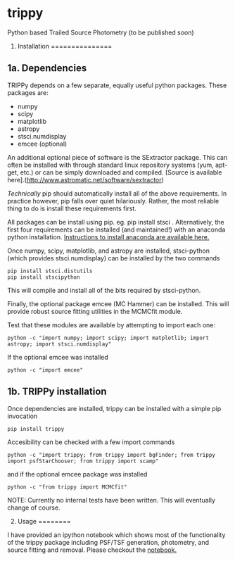 # trippy
Python based Trailed Source Photometry (to be published soon)

1. Installation
===============

1a. Dependencies
----------------
TRIPPy depends on a few separate, equally useful python packages. These packages are:
* numpy
* scipy
* matplotlib
* astropy
* stsci.numdisplay
* emcee (optional)

An additional optional piece of software is the SExtractor package. This can often be installed with through standard
linux repository systems (yum, apt-get, etc.) or can be simply downloaded and compiled. [Source is available here].(http://www.astromatic.net/software/sextractor)


*Technically* pip should automatically install all of the above requirements. In practice however, pip falls over quiet
hilariously. Rather, the most reliable thing to do is install these requirements first.

All packages can be install using pip. eg. pip install stsci . Alternatively, the first four requirements can be
installed (and maintained!) with an anaconda python installation. [Instructions to install anaconda are available here.](https://www.continuum.io/)

Once numpy, scipy, matplotlib, and astropy are installed, stsci-python (which provides stsci.numdisplay) can be
installed by the two commands

    pip install stsci.distutils
    pip install stscipython

This will compile and install all of the bits required by stsci-python.

Finally, the optional package emcee (MC Hammer) can be installed. This will provide robust source fitting utilities in
the MCMCfit module.

Test that these modules are available by attempting to import each one:

    python -c "import numpy; import scipy; import matplotlib; import astropy; import stsci.numdisplay"

If the optional emcee was installed

    python -c "import emcee"


1b. TRIPPy installation
-----------------------
Once dependencies are installed, trippy can be installed with a simple pip invocation

    pip install trippy

Accesibility can be checked with a few import commands

    python -c "import trippy; from trippy import bgFinder; from trippy import psfStarChooser; from trippy import scamp"

and if the optional emcee package was installed

    python -c "from trippy import MCMCfit"


NOTE: Currently no internal tests have been written. This will eventually change of course.



2. Usage
========

I have provided an ipython notebook which shows most of the functionality of the trippy package including PSF/TSF
generation, photometry, and source fitting and removal. Please checkout the [notebook.](https://github.com/fraserw/trippy/blob/master/tutorial/trippytutorial.ipynb)
